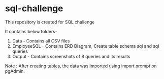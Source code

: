 # sql-challenge

This repository is created for SQL challenge

It contains below folders-

1. Data - Contains all CSV files
2. EmployeeSQL - Contains ERD Diagram, Create table schema sql and sql queries
3. Output - Contains screenshots of 8 queries and its results

Note : After creating tables, the data was imported using import prompt on pgAdmin.




